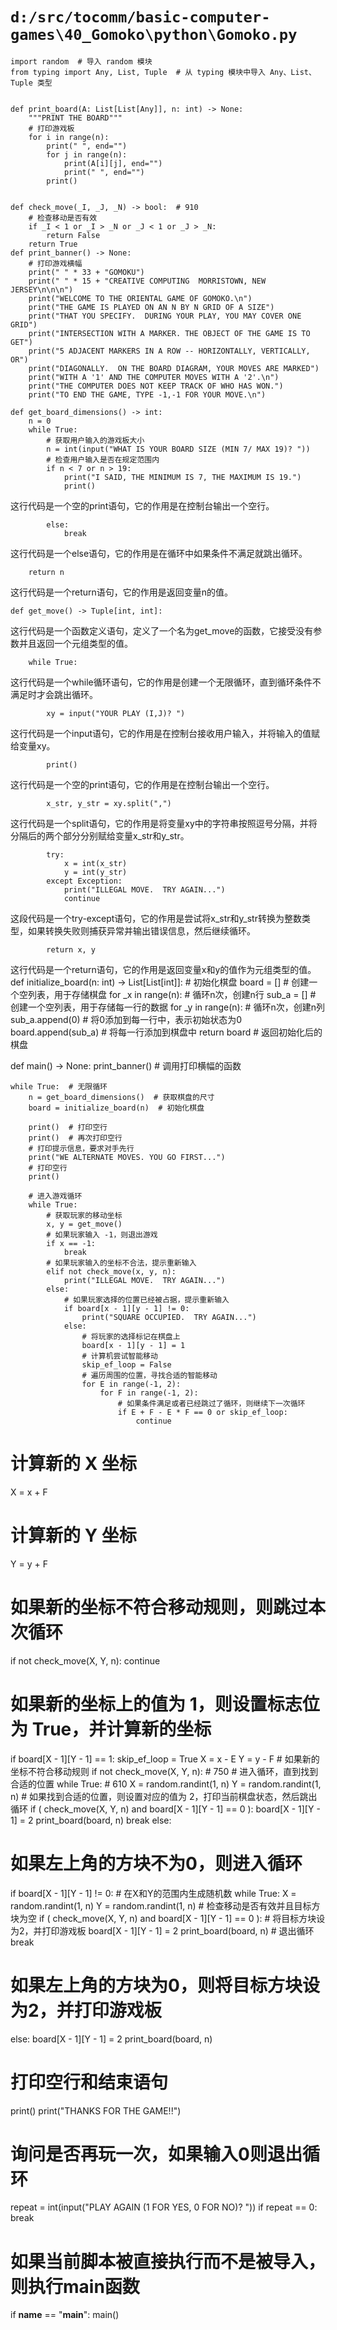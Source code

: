 # `d:/src/tocomm/basic-computer-games\40_Gomoko\python\Gomoko.py`

```
import random  # 导入 random 模块
from typing import Any, List, Tuple  # 从 typing 模块中导入 Any、List、Tuple 类型


def print_board(A: List[List[Any]], n: int) -> None:
    """PRINT THE BOARD"""
    # 打印游戏板
    for i in range(n):
        print(" ", end="")
        for j in range(n):
            print(A[i][j], end="")
            print(" ", end="")
        print()


def check_move(_I, _J, _N) -> bool:  # 910
    # 检查移动是否有效
    if _I < 1 or _I > _N or _J < 1 or _J > _N:
        return False
    return True
def print_banner() -> None:
    # 打印游戏横幅
    print(" " * 33 + "GOMOKU")
    print(" " * 15 + "CREATIVE COMPUTING  MORRISTOWN, NEW JERSEY\n\n\n")
    print("WELCOME TO THE ORIENTAL GAME OF GOMOKO.\n")
    print("THE GAME IS PLAYED ON AN N BY N GRID OF A SIZE")
    print("THAT YOU SPECIFY.  DURING YOUR PLAY, YOU MAY COVER ONE GRID")
    print("INTERSECTION WITH A MARKER. THE OBJECT OF THE GAME IS TO GET")
    print("5 ADJACENT MARKERS IN A ROW -- HORIZONTALLY, VERTICALLY, OR")
    print("DIAGONALLY.  ON THE BOARD DIAGRAM, YOUR MOVES ARE MARKED")
    print("WITH A '1' AND THE COMPUTER MOVES WITH A '2'.\n")
    print("THE COMPUTER DOES NOT KEEP TRACK OF WHO HAS WON.")
    print("TO END THE GAME, TYPE -1,-1 FOR YOUR MOVE.\n")

def get_board_dimensions() -> int:
    n = 0
    while True:
        # 获取用户输入的游戏板大小
        n = int(input("WHAT IS YOUR BOARD SIZE (MIN 7/ MAX 19)? "))
        # 检查用户输入是否在规定范围内
        if n < 7 or n > 19:
            print("I SAID, THE MINIMUM IS 7, THE MAXIMUM IS 19.")
            print()
```
这行代码是一个空的print语句，它的作用是在控制台输出一个空行。

```
        else:
            break
```
这行代码是一个else语句，它的作用是在循环中如果条件不满足就跳出循环。

```
    return n
```
这行代码是一个return语句，它的作用是返回变量n的值。

```
def get_move() -> Tuple[int, int]:
```
这行代码是一个函数定义语句，定义了一个名为get_move的函数，它接受没有参数并且返回一个元组类型的值。

```
    while True:
```
这行代码是一个while循环语句，它的作用是创建一个无限循环，直到循环条件不满足时才会跳出循环。

```
        xy = input("YOUR PLAY (I,J)? ")
```
这行代码是一个input语句，它的作用是在控制台接收用户输入，并将输入的值赋给变量xy。

```
        print()
```
这行代码是一个空的print语句，它的作用是在控制台输出一个空行。

```
        x_str, y_str = xy.split(",")
```
这行代码是一个split语句，它的作用是将变量xy中的字符串按照逗号分隔，并将分隔后的两个部分分别赋给变量x_str和y_str。

```
        try:
            x = int(x_str)
            y = int(y_str)
        except Exception:
            print("ILLEGAL MOVE.  TRY AGAIN...")
            continue
```
这段代码是一个try-except语句，它的作用是尝试将x_str和y_str转换为整数类型，如果转换失败则捕获异常并输出错误信息，然后继续循环。

```
        return x, y
```
这行代码是一个return语句，它的作用是返回变量x和y的值作为元组类型的值。
def initialize_board(n: int) -> List[List[int]]:
    # 初始化棋盘
    board = []  # 创建一个空列表，用于存储棋盘
    for _x in range(n):  # 循环n次，创建n行
        sub_a = []  # 创建一个空列表，用于存储每一行的数据
        for _y in range(n):  # 循环n次，创建n列
            sub_a.append(0)  # 将0添加到每一行中，表示初始状态为0
        board.append(sub_a)  # 将每一行添加到棋盘中
    return board  # 返回初始化后的棋盘


def main() -> None:
    print_banner()  # 调用打印横幅的函数

    while True:  # 无限循环
        n = get_board_dimensions()  # 获取棋盘的尺寸
        board = initialize_board(n)  # 初始化棋盘

        print()  # 打印空行
        print()  # 再次打印空行
        # 打印提示信息，要求对手先行
        print("WE ALTERNATE MOVES. YOU GO FIRST...")
        # 打印空行
        print()

        # 进入游戏循环
        while True:
            # 获取玩家的移动坐标
            x, y = get_move()
            # 如果玩家输入 -1，则退出游戏
            if x == -1:
                break
            # 如果玩家输入的坐标不合法，提示重新输入
            elif not check_move(x, y, n):
                print("ILLEGAL MOVE.  TRY AGAIN...")
            else:
                # 如果玩家选择的位置已经被占据，提示重新输入
                if board[x - 1][y - 1] != 0:
                    print("SQUARE OCCUPIED.  TRY AGAIN...")
                else:
                    # 将玩家的选择标记在棋盘上
                    board[x - 1][y - 1] = 1
                    # 计算机尝试智能移动
                    skip_ef_loop = False
                    # 遍历周围的位置，寻找合适的智能移动
                    for E in range(-1, 2):
                        for F in range(-1, 2):
                            # 如果条件满足或者已经跳过了循环，则继续下一次循环
                            if E + F - E * F == 0 or skip_ef_loop:
                                continue
# 计算新的 X 坐标
X = x + F
# 计算新的 Y 坐标
Y = y + F
# 如果新的坐标不符合移动规则，则跳过本次循环
if not check_move(X, Y, n):
    continue
# 如果新的坐标上的值为 1，则设置标志位为 True，并计算新的坐标
if board[X - 1][Y - 1] == 1:
    skip_ef_loop = True
    X = x - E
    Y = y - F
    # 如果新的坐标不符合移动规则
    if not check_move(X, Y, n):  # 750
        # 进入循环，直到找到合适的位置
        while True:  # 610
            X = random.randint(1, n)
            Y = random.randint(1, n)
            # 如果找到合适的位置，则设置对应的值为 2，打印当前棋盘状态，然后跳出循环
            if (
                check_move(X, Y, n)
                and board[X - 1][Y - 1] == 0
            ):
                board[X - 1][Y - 1] = 2
                print_board(board, n)
                break
    else:
# 如果左上角的方块不为0，则进入循环
if board[X - 1][Y - 1] != 0:
    # 在X和Y的范围内生成随机数
    while True:
        X = random.randint(1, n)
        Y = random.randint(1, n)
        # 检查移动是否有效并且目标方块为空
        if (
            check_move(X, Y, n)
            and board[X - 1][Y - 1] == 0
        ):
            # 将目标方块设为2，并打印游戏板
            board[X - 1][Y - 1] = 2
            print_board(board, n)
            # 退出循环
            break
# 如果左上角的方块为0，则将目标方块设为2，并打印游戏板
else:
    board[X - 1][Y - 1] = 2
    print_board(board, n)

# 打印空行和结束语句
print()
print("THANKS FOR THE GAME!!")

# 询问是否再玩一次，如果输入0则退出循环
repeat = int(input("PLAY AGAIN (1 FOR YES, 0 FOR NO)? "))
if repeat == 0:
    break
# 如果当前脚本被直接执行而不是被导入，则执行main函数
if __name__ == "__main__":
    main()
```
